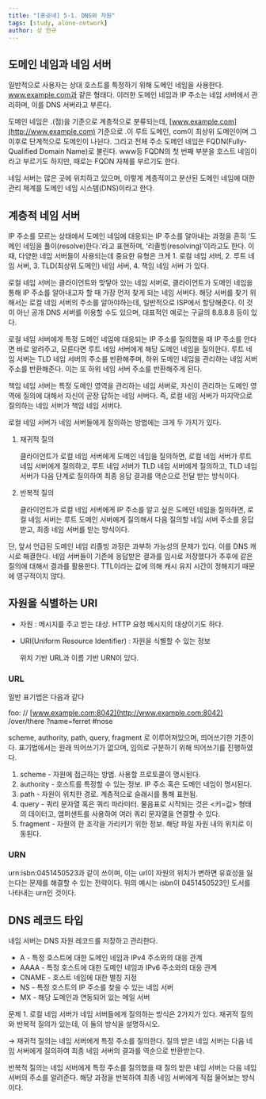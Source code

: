 ```yaml
---
title: "[혼공네] 5-1. DNS와 자원"
tags: [study, alone-network]
author: 상 한규
---
```

## 도메인 네임과 네임 서버

일반적으로 사용자는 상대 호스트를 특정하기 위해 도메인 네임을 사용한다. www.example.com과 같은 형태다. 이러한 도메인 네임과 IP 주소는 네임 서버에서 관리하며, 이를 DNS 서버라고 부른다. 

도메인 네임은 .(점)을 기준으로 계층적으로 분류되는데, [www.example.com](http://www.example.com) 기준으로 .이 루트 도메인, com이 최상위 도메인이며 그 이후로 단계적으로 도메인이 나뉜다. 그리고 전체 주소 도메인 네임은 FQDN(Fully-Qualified Domain Name)로 불린다. www등 FQDN의 첫 번째 부분을 호스트 네임이라고 부르기도 하지만, 때로는 FQDN 자체를 부르기도 한다.

네임 서버는 많은 곳에 위치하고 있으며, 이렇게 계층적이고 분산된 도메인 네임에 대한 관리 체계를 도메인 네임 시스템(DNS)이라고 한다.

## 계층적 네임 서버

IP 주소를 모르는 상태에서 도메인 네임에 대응되는 IP 주소를 알아내는 과정을 흔히 ‘도메인 네임을 풀이(resolve)한다.’라고 표현하며, ‘리졸빙(resolving)’이라고도 한다. 이 때, 다양한 네임 서버들이 사용되는데 중요한 유형은 크게 1. 로컬 네임 서버, 2. 루트 네임 서버, 3. TLD(최상위 도메인) 네임 서버, 4. 책임 네임 서버 가 있다.

로컬 네임 서버는 클라이언트와 맞닿아 있는 네임 서버로, 클라이언트가 도메인 네임을 통해 IP 주소를 알아내고자 할 때 가장 먼저 찾게 되는 네임 서버다. 해당 서버를 찾기 위해서는 로컬 네임 서버의 주소를 알아야하는데, 일반적으로 ISP에서 할당해준다. 이 것이 아닌 공개 DNS 서버를 이용할 수도 있으며, 대표적인 예로는 구글의 8.8.8.8 등이 있다.

로컬 네임 서버에게 특정 도메인 네임에 대응되는 IP 주소를 질의했을 때 IP 주소를 안다면 바로 알려주고, 모른다면 루트 네임 서버에게 해당 도메인 네임을 질의한다. 루트 네임 서버는 TLD 네임 서버의 주소를 반환해주며, 하위 도메인 네임을 관리하는 네임 서버 주소를 반환해준다. 이는 또 하위 네임 서버 주소를 반환해주게 된다.

책임 네임 서버는 특정 도메인 영역을 관리하는 네임 서버로, 자신이 관리하는 도메인 영역에 질의에 대해서 자신이 곧장 답하는 네임 서버다. 즉, 로컬 네임 서버가 마지막으로 질의하는 네임 서버가 책임 네임 서버다. 

로컬 네임 서버가 네임 서버들에게 질의하는 방법에는 크게 두 가지가 있다.

1. 재귀적 질의
    
    클라이언트가 로컬 네임 서버에게 도메인 네임을 질의하면, 로컬 네임 서버가 루트 네임 서버에게 질의하고, 루트 네임 서버가 TLD 네임 서버에게 질의하고, TLD 네임 서버가 다음 단계로 질의하여 최종 응답 결과를 역순으로 전달 받는 방식이다. 
    
2. 반복적 질의
    
    클라이언트가 로컬 네임 서버에게 IP 주소를 알고 싶은 도메인 네임을 질의하면, 로컬 네임 서버는 루트 도메인 서버에게 질의해서 다음 질의할 네임 서버 주소를 응답 받고, 최종 네임 서버를 받는 방식이다. 
    

단, 앞서 언급된 도메인 네임 리졸빙 과정은 과부하 가능성의 문제가 있다. 이를 DNS 캐시로 해결한다. 네임 서버들이 기존에 응답받은 결과를 임시로 저장했다가 추후에 같은 질의에 대해서 결과를 활용한다. TTL이라는 값에 의해 캐시 유지 시간이 정해지기 때문에 영구적이지 않다.

## 자원을 식별하는 URI

- 자원 : 메시지를 주고 받는 대상. HTTP 요청 메시지의 대상이기도 하다.
- URI(Uniform Resource Identifier) : 자원을 식별할 수 있는 정보
    
    위치 기반 URL과 이름 기반 URN이 있다.
    

### URL

일반 표기법은 다음과 같다

foo: // [www.example.com:8042](http://www.example.com:8042) /over/there ?name=ferret #nose

scheme, authority, path, query, fragment 로 이루어져있으며, 띄어쓰기한 기준이다. 표기법에서는 원래 띄어쓰기가 없으며, 임의로 구분하기 위해 띄어쓰기를 진행하였다.

1. scheme - 자원에 접근하는 방법. 사용할 프로토콜이 명시된다.
2. authority - 호스트를 특정할 수 있는 정보. IP 주소 혹은 도메인 네임이 명시된다.
3. path - 자원이 위치한 경로. 계층적으로 슬래시를 통해 표현됨.
4. query - 쿼리 문자열 혹은 쿼리 파라미터. 물음표로 시작되는 것은 <키=값> 형태의 데이터고, 앰퍼샌트를 사용하여 여러 쿼리 문자열을 연결할 수 있다.
5. fragment - 자원의 한 조각을 가리키기 위한 정보. 해당 파일 자원 내의 위치로 이동된다.

### URN

urn:isbn:0451450523과 같이 쓰이며, 이는 url이 자원의 위치가 변하면 유효성을 잃는다는 문제를 해결할 수 있는 전략이다. 위의 예시는 isbn이 0451450523인 도서를 나타내는 urn인 것이다.

## DNS 레코드 타입

네임 서버는 DNS 자원 레코드를 저장하고 관리한다. 

- A - 특정 호스트에 대한 도메인 네임과 IPv4 주소와의 대응 관계
- AAAA - 특정 호스트에 대한 도메인 네임과 IPv6 주소와의 대응 관계
- CNAME - 호스트 네임에 대한 별칭 지정
- NS - 특정 호스트의 IP 주소를 찾을 수 있는 네임 서버
- MX - 해당 도메인과 연동되어 있는 메일 서버

문제 1. 로컬 네임 서버가 네임 서버들에게 질의하는 방식은 2가지가 있다. 재귀적 질의와 반복적 질의가 있는데, 이 둘의 방식을 설명하시오.

→ 재귀적 질의는 네임 서버에게 특정 주소를 질의한다. 질의 받은 네임 서버는 다음 네임 서버에게 질의하여 최종 네임 서버의 결과를 역순으로 반환받는다.

반복적 질의는 네임 서버에게 특정 주소를 질의했을 때 질의 받은 네임 서버는 다음 네임서버의 주소를 알려준다. 해당 과정을 반복하여 최종 네임 서버에게 직접 물어보는 방식이다.